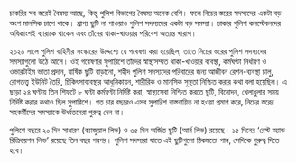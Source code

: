 চাকরির সব স্তরেই বৈষম্য আছে, কিন্তু পুলিশ বিভাগের বৈষম্য অনেক বেশি। ফলে নিচের স্তরের সদস্যদের একটা বড় অংশ মানসিক চাপে থাকে। প্রাপ্য ছুটি না পাওয়াও পুলিশ সদস্যদের একটা বড় সমস্যা। ঢাকার পুলিশ কনস্টেবলদের অধিকাংশই ব্যারাকে থাকেন এবং তাঁদের থাকা-খাওয়ার পরিবেশ অত্যন্ত খারাপ।

২০২০ সালে পুলিশ বাহিনীর সংস্কারের উদ্দেশ্যে যে গবেষণা করা হয়েছিল, তাতে নিচের স্তরের পুলিশ সদস্যদের সমস্যাগুলো উঠে আসে। ওই গবেষণার সুপারিশে তাঁদের স্বাস্থ্যসম্মত থাকা-খাওয়ার ব্যবস্থা, কর্মঘণ্টা নির্ধারণ ও ওভারটাইম ভাতা প্রদান, বার্ষিক ছুটি বাড়ানো, শহীদ পুলিশ সদস্যদের পরিবারের জন্য আজীবন রেশন-ব্যবস্থা চালু, রোগতত্ত্ব ইউনিট তৈরি, চিকিৎসাব্যবস্থার আধুনিকায়ন, শারীরিক ও মানসিক সুস্থতা নিশ্চিত করার কথা বলা হয়েছিল। এ ছাড়া ২৪ ঘণ্টায় তিন শিফটে ৮ ঘণ্টা কর্মঘণ্টা নির্দিষ্ট করা, স্বাস্থ্যসেবা নিশ্চিত করতে ছুটি, বিনোদন, খেলাধুলার সময় নির্দিষ্ট করার কথাও ছিল সুপারিশে। গত চার বছরেও এসব সুপারিশ বাস্তবায়িত না হওয়া প্রমাণ করে, নিচের স্তরের সহকর্মীদের সমস্যাকে ঊর্ধ্বতনেরা গুরুত্ব দেন না।

পুলিশে বছরে ২০ দিন সাধারণ (ক্যাজুয়াল লিভ) ও ৩৫ দিন অর্জিত ছুটি (আর্ন লিভ) রয়েছে। ১৫ দিনের ‘রেস্ট অ্যান্ড রিক্রিয়েশন লিভ’ রয়েছে তিন বছর পরপর। পুলিশ সদস্যরা যাতে এই ছুটিগুলো ঠিকমতো পান, সেদিকে গুরুত্ব দিতে হবে।
